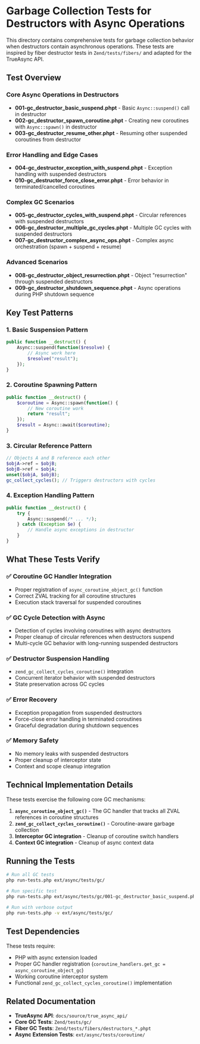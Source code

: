 # Garbage Collection Tests for Destructors with Async Operations

This directory contains comprehensive tests for garbage collection behavior when destructors contain asynchronous operations. These tests are inspired by fiber destructor tests in `Zend/tests/fibers/` and adapted for the TrueAsync API.

## Test Overview

### Core Async Operations in Destructors

- **001-gc_destructor_basic_suspend.phpt** - Basic `Async::suspend()` call in destructor
- **002-gc_destructor_spawn_coroutine.phpt** - Creating new coroutines with `Async::spawn()` in destructor  
- **003-gc_destructor_resume_other.phpt** - Resuming other suspended coroutines from destructor

### Error Handling and Edge Cases

- **004-gc_destructor_exception_with_suspend.phpt** - Exception handling with suspended destructors
- **010-gc_destructor_force_close_error.phpt** - Error behavior in terminated/cancelled coroutines

### Complex GC Scenarios

- **005-gc_destructor_cycles_with_suspend.phpt** - Circular references with suspended destructors
- **006-gc_destructor_multiple_gc_cycles.phpt** - Multiple GC cycles with suspended destructors
- **007-gc_destructor_complex_async_ops.phpt** - Complex async orchestration (spawn + suspend + resume)

### Advanced Scenarios

- **008-gc_destructor_object_resurrection.phpt** - Object "resurrection" through suspended destructors
- **009-gc_destructor_shutdown_sequence.phpt** - Async operations during PHP shutdown sequence

## Key Test Patterns

### 1. **Basic Suspension Pattern**
```php
public function __destruct() {
    Async::suspend(function($resolve) {
        // Async work here
        $resolve("result");
    });
}
```

### 2. **Coroutine Spawning Pattern**
```php
public function __destruct() {
    $coroutine = Async::spawn(function() {
        // New coroutine work
        return "result";
    });
    $result = Async::await($coroutine);
}
```

### 3. **Circular Reference Pattern**
```php
// Objects A and B reference each other
$objA->ref = $objB;
$objB->ref = $objA;
unset($objA, $objB);
gc_collect_cycles(); // Triggers destructors with cycles
```

### 4. **Exception Handling Pattern**
```php
public function __destruct() {
    try {
        Async::suspend(/* ... */);
    } catch (Exception $e) {
        // Handle async exceptions in destructor
    }
}
```

## What These Tests Verify

### ✅ **Coroutine GC Handler Integration**
- Proper registration of `async_coroutine_object_gc()` function
- Correct ZVAL tracking for all coroutine structures
- Execution stack traversal for suspended coroutines

### ✅ **GC Cycle Detection with Async**
- Detection of cycles involving coroutines with async destructors
- Proper cleanup of circular references when destructors suspend
- Multi-cycle GC behavior with long-running suspended destructors

### ✅ **Destructor Suspension Handling**
- `zend_gc_collect_cycles_coroutine()` integration
- Concurrent iterator behavior with suspended destructors
- State preservation across GC cycles

### ✅ **Error Recovery**
- Exception propagation from suspended destructors
- Force-close error handling in terminated coroutines
- Graceful degradation during shutdown sequences

### ✅ **Memory Safety**
- No memory leaks with suspended destructors
- Proper cleanup of interceptor state
- Context and scope cleanup integration

## Technical Implementation Details

These tests exercise the following core GC mechanisms:

1. **`async_coroutine_object_gc()`** - The GC handler that tracks all ZVAL references in coroutine structures
2. **`zend_gc_collect_cycles_coroutine()`** - Coroutine-aware garbage collection
3. **Interceptor GC integration** - Cleanup of coroutine switch handlers
4. **Context GC integration** - Cleanup of async context data

## Running the Tests

```bash
# Run all GC tests
php run-tests.php ext/async/tests/gc/

# Run specific test
php run-tests.php ext/async/tests/gc/001-gc_destructor_basic_suspend.phpt

# Run with verbose output
php run-tests.php -v ext/async/tests/gc/
```

## Test Dependencies

These tests require:
- PHP with async extension loaded
- Proper GC handler registration (`coroutine_handlers.get_gc = async_coroutine_object_gc`)
- Working coroutine interceptor system
- Functional `zend_gc_collect_cycles_coroutine()` implementation

## Related Documentation

- **TrueAsync API**: `docs/source/true_async_api/`
- **Core GC Tests**: `Zend/tests/gc/`
- **Fiber GC Tests**: `Zend/tests/fibers/destructors_*.phpt`
- **Async Extension Tests**: `ext/async/tests/coroutine/`